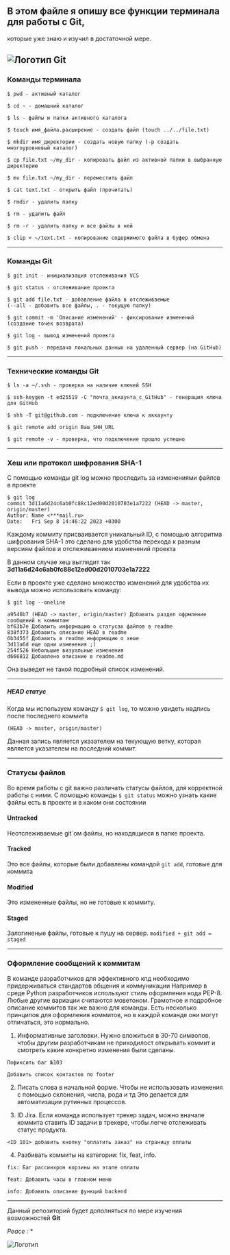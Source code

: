 ## В этом файле я опишу все функции терминала для работы с **Git**,
которые уже знаю и изучил в достаточной мере.

![Логотип Git](https://www.20i.com/blog/wp-content/uploads/2022/08/git-blog-header.png "Логотип Git")
---

### Команды терминала

```
$ pwd - активный каталог

$ cd ~ - домашний каталог

$ ls - файлы и папки активного каталога

$ touch имя_файла.расширение - создать файл (touch ../../file.txt)

$ mkdir имя_директории - создать новую папку (-p создать многоуровневый каталог)

$ cp file.txt ~/my_dir - копировать файл из активной папки в выбранную директорию

$ mv file.txt ~/my_dir - переместить файл 

$ cat text.txt - открыть файл (прочитать)

$ rmdir - удалить папку

$ rm - удалить файл

$ rm -r - удалить папку и все файлы в ней

$ clip < ~/text.txt - копирование содержимого файла в буфер обмена
```
-----

### Команды Git

```
$ git init - инициализация отслеживания VCS

$ git status - отслеживание проекта

$ git add file.txt - добавление файла в отслеживаемые 
(--all - добавить все файлы, . - текущую папку)

$ git commit -m 'Описание изменений' - фиксирование изменений (создание точек возврата)

$ git log - вывод изменений проекта

$ git push - передача локальных данных на удаленный сервер (на GitHub)
```
----

### Технические команды **Git**

```
$ ls -a ~/.ssh - проверка на наличие ключей SSH

$ ssh-keygen -t ed25519 -C "почта_аккаунта_с_GitHub" - генерация ключа для GitHub

$ shh -T git@github.com - подключение ключа к аккаунту

$ git remote add origin Ваш_SHH_URL

$ git remote -v - проверка, что подключение прошло успешно
```
----

### Хеш или протокол шифрования SHA-1

С помoщью команды git log можно проследить за изменениями файлов в проекте
```
$ git log
commit 3d11a6d24c6ab0fc88c12ed00d2010703e1a7222 (HEAD -> master, origin/master)
Author: Name <***mail.ru>
Date:   Fri Sep 8 14:46:22 2023 +0300
```
Каждому коммиту присваивается уникальный ID, с помощью алгоритма шифрования SHA-1
это сделано для удобства перехода к разным версиям файлов и отслеживаением измненений проекта

В данном случае хеш выглядит так **3d11a6d24c6ab0fc88c12ed00d2010703e1a7222**

Если в проекте уже сделано множество изменений для удобства их вывода можно использовать команду:

```$ git log --oneline```

```
a9546b7 (HEAD -> master, origin/master) Добавить раздел офрмление сообщений к коммитам
bf63b7e Добавить информацию о статусах файлов в readme
838f373 Добавить описание HEAD в readme
6b3455f Добавить в readme информацию о хеше
3d11a6d еще одни изменения ;)
254f526 Небольшие визуальные изменения
d666812 Добавлено описание в readme.md
```


Она выведет не такой подробный список изменений.

---- 

##### HEAD статус

Когда мы используем команду ```$ git log```, то можно увидеть надпись после последнего коммита
```
(HEAD -> master, origin/master)
```
Данная запись является указателем на текующую ветку, которая является указателем на последний коммит.

----

### Статусы файлов

Во время работы с git важно различать статусы файлов, для корректной работы с ними.
С помощью команды ```$ git status``` можно узнать какие файлы есть в проекте и в каком они состоянии

#### Untracked 

Неотслеживаемые git`ом файлы, но находящиеся в папке проекта.

#### Tracked 

Это все файлы, которые были добавлены командой  ```git add```, готовые для коммита

#### Modified

Это измененные файлы, но не готовые к коммиту.

#### Staged

Залогиненые файлы, готовые к пушу на сервер. ```modified + git add = staged```

----

### Оформление сообщений к коммитам

В команде разработчиков для эффективного кпд необходимо придерживаться стандартов общения и коммуникации
Например в среде Python разработчиков используют стиль оформления кода PEP-8. Любые другие вариации 
считаются моветоном. Грамотное и подробное описание коммитов так же важно для команды.
Есть несколько принципов для оформления коммитов, но в каждой команде они могут отличаться, это нормально.

1. Информативные заголовки. 
Нужно вложиться в 30-70 символов, чтобы другим разработчикам не приходилост открывать коммит и смотреть
какие конкретно изменения были сделаны.

```Пофиксить баг №103```

```Добавить список контактов по footer```

2. Писать слова в начальной форме.
Чтобы не использовать изменения с помощью склонения, числа, рода и тд
Это делается для автоматизации рутинных процессов.

3. ID Jira.
Если команда использует трекер задач, можно вначале коммита ставить ID задачи в трекере, 
чтобы легче отслеживать статус продукта.

```<ID 101> добавить кнопку "оплатить заказ" на страницу оплаты```

4. Разбивать коммиты на категории: fix, feat, info.

```fix: Баг рассинхрон корзины на этапе оплаты```

```feat: Добавить часы в главном меню```

```info: Добавить описание функций backend```   

----

Данный репозиторий будет дополняться по мере изучения возможностей **Git**

*Peace :* *

![Логотип](https://upload.wikimedia.org/wikipedia/commons/thumb/4/48/Markdown-mark.svg/130px-Markdown-mark.svg.png 'Логотип MarkDown')